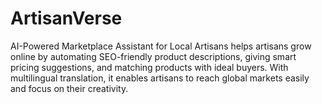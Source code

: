 # ArtisanVerse
AI-Powered Marketplace Assistant for Local Artisans helps artisans grow online by automating SEO-friendly product descriptions, giving smart pricing suggestions, and matching products with ideal buyers. With multilingual translation, it enables artisans to reach global markets easily and focus on their creativity.

